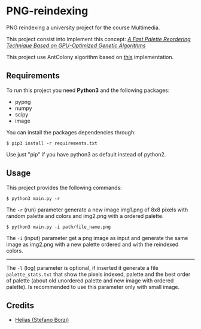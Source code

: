 # PNG-reindexing
PNG reindexing a university project for the course Multimedia.

This project consist into implement this concept: *[A Fast Palette Reordering Technique Based on GPU-Optimized Genetic Algorithms](https://ieeexplore.ieee.org/document/8451221/authors#authors)*

This project use AntColony algorithm based on [this](https://github.com/trevlovett/Python-Ant-Colony-TSP-Solver) implementation.

## Requirements

To run this project you need **Python3** and the following packages:
- pypng
- numpy
- scipy
- image

You can install the packages dependencies through:

```
$ pip3 install -r requirements.txt
```

Use just "pip" if you have python3 as default instead of python2.

## Usage

This project provides the following commands:

```
$ python3 main.py -r
```

The `-r` (run) parameter generate a new image img1.png of 8x8 pixels with random palette and colors and img2.png with a ordered palette.


```
$ python3 main.py -i path/file_name.png
```

The `-i` (input) parameter get a png image as input and generate the same image as img2.png with a new palette ordered and with the reindexed colors.

---

The `-l` (log) parameter is optional, if inserted it generate a file `palette_stats.txt` that show the pixels indexed, palette and the best order of palette (about old unordered palette and new image with ordered palette).
Is recommended to use this parameter only with small image.

## Credits

- [Helias (Stefano Borzì)](https://github.com/Helias)
